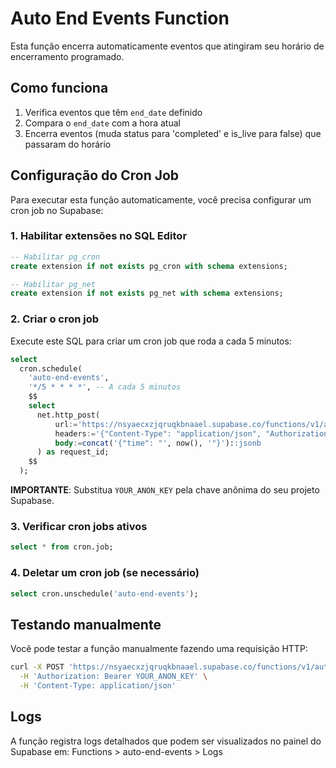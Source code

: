 # Auto End Events Function

Esta função encerra automaticamente eventos que atingiram seu horário de encerramento programado.

## Como funciona

1. Verifica eventos que têm `end_date` definido
2. Compara o `end_date` com a hora atual
3. Encerra eventos (muda status para 'completed' e is_live para false) que passaram do horário

## Configuração do Cron Job

Para executar esta função automaticamente, você precisa configurar um cron job no Supabase:

### 1. Habilitar extensões no SQL Editor

```sql
-- Habilitar pg_cron
create extension if not exists pg_cron with schema extensions;

-- Habilitar pg_net
create extension if not exists pg_net with schema extensions;
```

### 2. Criar o cron job

Execute este SQL para criar um cron job que roda a cada 5 minutos:

```sql
select
  cron.schedule(
    'auto-end-events',
    '*/5 * * * *', -- A cada 5 minutos
    $$
    select
      net.http_post(
          url:='https://nsyaecxzjqruqkbnaael.supabase.co/functions/v1/auto-end-events',
          headers:='{"Content-Type": "application/json", "Authorization": "Bearer YOUR_ANON_KEY"}'::jsonb,
          body:=concat('{"time": "', now(), '"}')::jsonb
      ) as request_id;
    $$
  );
```

**IMPORTANTE**: Substitua `YOUR_ANON_KEY` pela chave anônima do seu projeto Supabase.

### 3. Verificar cron jobs ativos

```sql
select * from cron.job;
```

### 4. Deletar um cron job (se necessário)

```sql
select cron.unschedule('auto-end-events');
```

## Testando manualmente

Você pode testar a função manualmente fazendo uma requisição HTTP:

```bash
curl -X POST 'https://nsyaecxzjqruqkbnaael.supabase.co/functions/v1/auto-end-events' \
  -H 'Authorization: Bearer YOUR_ANON_KEY' \
  -H 'Content-Type: application/json'
```

## Logs

A função registra logs detalhados que podem ser visualizados no painel do Supabase em:
Functions > auto-end-events > Logs
